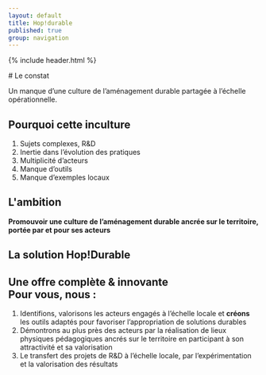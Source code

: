 ```yaml
---
layout: default
title: Hop!durable
published: true
group: navigation
---
```


{% include header.html %}

<section>
<div class="section_content" markdown="1">
# Le constat  

Un manque d’une culture de l’aménagement durable partagée à l’échelle opérationnelle.
</div>
</section>

<section>
<div class="section_content" markdown="1">

# Pourquoi cette inculture

 1. Sujets complexes, R&D
 2. Inertie dans l’évolution des pratiques
 3. Multiplicité d’acteurs
 4. Manque d’outils
 5. Manque d’exemples locaux

# L'ambition
**Promouvoir une culture de l’aménagement durable ancrée sur le territoire, portée par et pour ses acteurs**

</div>
</section>

<section class="black">
<div class="section_content" markdown="1">

# La solution Hop!Durable 

## Une offre complète & innovante<br>Pour vous, nous :

 1. Identifions, valorisons les acteurs engagés à l’échelle locale et **créons** les outils adaptés pour favoriser l’appropriation de solutions durables  
 2. Démontrons au plus près des acteurs par la réalisation de lieux physiques pédagogiques ancrés sur le territoire en participant à son attractivité et sa valorisation  
 3. Le transfert des projets de R&D à l’échelle locale, par l’expérimentation et la valorisation des résultats

</div>
</section>